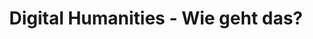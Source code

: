 ---
id: "digital-humanities" # nochmal überlegen
method: "Workshop- und Vortragsreihe"
institution: "Staats- und Universitätsbibliothek Hamburg"
title: "Digital Humanities - Wie geht das?"
title_project:
title_short: "Digital Humanities"
period: "Apr 23 ­­- Mar 24 (12 months)"
foerderlinie: "Data Literacy im Studium Generale"
round: "2"
lecture2go:
uhh_url: "https://www.hcl.uni-hamburg.de/ddlitlab/data-literacy-lehrlabor/zweite-foerderrunde/12-digital-humanities.html"
contributors: 
mentor: "Prof. Robert Zepf, Dr. Jonas Müller-Laackman"
quote: "In Projekten sollen ToDos erledigt werden, die aber auch irgendwie in Abhängigkeit zueinander stehen. Personal und Finanzmittel müssen verfügbar sein, aber auch verplant werden. Das Projekt soll natürlich erfolgreich sein, aber wer entscheidet alles darüber? Um sich diesen Herausforderungen zu stellen und DH-Projekten zum Erfolg zu verhelfen, bedarf es eines weiteren Tools im DH-Projekt-Werkzeugkasten, das ein überlegtes und systematisches Vorgehen fördert: Projektmanagement."
text: |
    ### Das Projekt Digital Humanities

    Die Entwicklung der Projektidee entstand aus dem Bedarf an Lehr- und Weiterbildungsangeboten im Bereich der Digital Humanities, die optional zum Studium oder zur Arbeit angeboten werden sollen. Diese Angebote sollen einen niedrigschwelligen Hands-on-Charakter in den Workshops mit einer theoretischen Einführung in den Vorträgen kombinieren. Dabei wurden Themen in Absprache mit potenziellen Stakeholdern identifiziert und zunächst ohne Einbettung in den curricularen Rahmen angeboten, um unabhängiger vom curricularen Verwaltungskontext zu sein und zunächst „freier“ DH-Veranstaltungen in Ergänzung zum UHH-Programm anbieten zu können. Die Veranstaltungsthemen wurden so gewählt, dass in der Regel der Vortrag den Workshop ergänzte oder der Workshop auf dem Vortrag aufbaute. Dabei sollten sowohl bibliotheksnahe Themen (z.B. Normdaten) als auch forschungsnahe und studienrelevante Themen eine Rolle spielen (z.B. NLP).

    ## Rückblick und Ergebnisse

    Ein zentrales Ergebnis zeigt, dass im Wissenstransfer zwischen Bibliothek und Universität erheblicher Handlungsbedarf besteht. Besonders Vorträge zu Normdaten und Datenvisualisierung sowie Themen wie Mehrsprachige Digital Literacy und OCR wurden als äußerst relevant empfunden. Kritisch bewertet wurde die fehlende Kapazität und Raum für extracurriculare Bildung in Digital Literacy an Universitäten. Zudem sind Norm- und Metadaten essenziell für DL, erreichen jedoch kaum die Forschungspraxis außerhalb spezialisierter Projekte in den Digital Humanities.

    Ein weiteres wichtiges Thema war der Umgang mit Kulturgut, besonders bezüglich der automatischen Texterkennung und der Visualisierung von Kulturgütern. Trotz großem Interesse von Forschung und Bibliothek fanden Studierende diese Themen weniger ansprechend, was auf eine marginalisierte DL im Studienkontext hinweist.

    Das Ergebnis ist, dass die Veranstaltungsformate der Reihe verstetigt und besser in Studiengänge integriert werden müssen. Ein möglicher Ansatz wäre ein DH-Zertifikat in Zusammenarbeit mit relevanten Professuren, das extracurriculare Teile enthält, aber auch im Curriculum anerkannt wird. Das Themenfeld Digital Humanities bietet eine breite Basis für zukünftige Kooperationen zwischen SUB und UHH in Lehre und Weiterbildung.

    ## Tipps von Lehrenden für Lehrende

    Die digitale und didaktische Kompetenz der Referent:innen hat sich teilweise allein dadurch weiterentwickelt, dass die Veranstaltungen pragmatisch angelegt waren. Kurzfristige Herausforderungen wie z. B. spontane Hybrid-Lehre oder die Konfrontation mit bibliothekarischen Perspektiven auf Forschungsarbeit waren für einige der Referent:innen eine gleichermaßen herausfordernde und bereichernde Erfahrung.

    Es kristallisierte sich über die Veranstaltungen hinweg heraus, dass gerade das Zusammentreffen aus der operativen Bibliothekswelt und der konkreten Forschungspraxis zu selten vorkommt und das gegenseitige Verständnis daher oft nicht in dem Maße vorhanden ist, wie es bei einem größeren Austausch sein könnte. Zwar bezieht sich diese Erkenntnis vorwiegend auf den Teil der Teilnehmer:innen, die bereits mit dem Studium abgeschlossen haben, eine Förderung des Austauschs und die Relevanz von digitaler und informationswissenschaftlicher Literacy sollte jedoch in der Konsequenz schon weit unterhalb der operativen Arbeitsebene eine größere Rolle spielen. Hier wurde klar ein Reformbedarf für die universitär-curriculare Lehre sichtbar.

image: "https://www.hcl.uni-hamburg.de/18620483/digital-humanities-305dc206580f5ea2265e0308f6ff345b19fb3a00.jpg"
image_credit: "https://stablediffusionweb.com: literature management software"
link_external: 
stine: "SoSe 2023 & WiSe 2023/24: Workshop- und Vortragsreihe https://blog.sub.uni-hamburg.de/?tag=dh-veranstaltung"
---